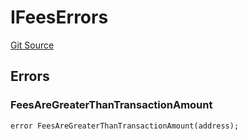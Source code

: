 # IFeesErrors
[Git Source](https://github.com/thrackle-io/tron/blob/56352a4526d6a87b8ae2304732a66802674fba29/src/common/IErrors.sol)


## Errors
### FeesAreGreaterThanTransactionAmount

```solidity
error FeesAreGreaterThanTransactionAmount(address);
```

